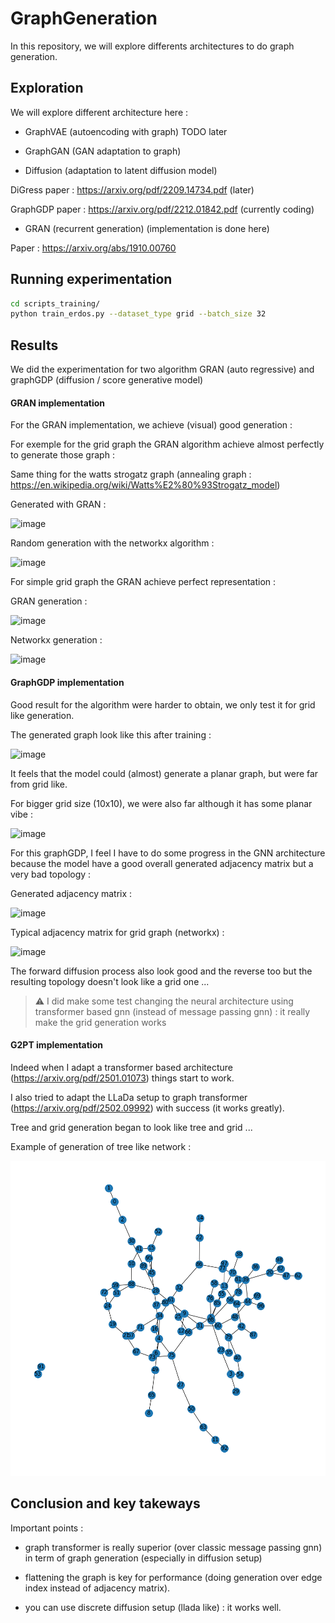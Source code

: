 # GraphGeneration

In this repository, we will explore differents architectures to do graph generation. 

## Exploration

We will explore different architecture here : 

- GraphVAE (autoencoding with graph)
TODO later

- GraphGAN (GAN adaptation to graph)

- Diffusion (adaptation to latent diffusion model)

DiGress paper : https://arxiv.org/pdf/2209.14734.pdf (later)

GraphGDP paper : https://arxiv.org/pdf/2212.01842.pdf (currently coding)

- GRAN (recurrent generation) (implementation is done here)

Paper : https://arxiv.org/abs/1910.00760

## Running experimentation

```bash
cd scripts_training/
python train_erdos.py --dataset_type grid --batch_size 32
```

## Results

We did the experimentation for two algorithm GRAN (auto regressive) and graphGDP (diffusion / score generative model)

#### GRAN implementation

For the GRAN implementation, we achieve (visual) good generation :

For exemple for the grid graph the GRAN algorithm achieve almost perfectly to generate those graph :


Same thing for the watts strogatz graph (annealing graph : https://en.wikipedia.org/wiki/Watts%E2%80%93Strogatz_model)

Generated with GRAN :

![image](https://github.com/Forbu/graphgenerator/assets/11457947/28c76ed1-e0e8-43a5-80b1-b84db4990ae9)

Random generation with the networkx algorithm : 

![image](https://github.com/Forbu/graphgenerator/assets/11457947/1c08121a-753d-4f33-8ab3-44ca36a96c65)


For simple grid graph the GRAN achieve perfect representation :

GRAN generation :

![image](https://github.com/Forbu/graphgenerator/assets/11457947/892612b1-0a8f-407d-9052-643db4bc18dd)


Networkx generation :

![image](https://github.com/Forbu/graphgenerator/assets/11457947/0774de4e-7814-4970-b5c2-7b1681cacc8d)


#### GraphGDP implementation

Good result for the algorithm were harder to obtain, we only test it for grid like generation.

The generated graph look like this after training : 

![image](https://github.com/Forbu/graphgenerator/assets/11457947/f9bd330a-a5e6-4872-af22-5bfaf397f631)

It feels that the model could (almost) generate a planar graph, but were far from grid like.

For bigger grid size (10x10), we were also far although it has some planar vibe :

![image](https://github.com/Forbu/graphgenerator/assets/11457947/1ed4cc8b-6beb-4e18-8efa-915d583420e6)


For this graphGDP, I feel I have to do some progress in the GNN architecture because the model have a good overall generated adjacency matrix
but a very bad topology :

Generated adjacency matrix :

![image](https://github.com/Forbu/graphgenerator/assets/11457947/08cdf146-9212-4121-8c1e-ab222a994959)

Typical adjacency matrix for grid graph (networkx) :

![image](https://github.com/Forbu/graphgenerator/assets/11457947/9c7c5ea4-2a49-4c22-b6a0-64745be23542)

The forward diffusion process also look good and the reverse too but the resulting topology doesn't look like a grid one ...

> ⚠️
> I did make some test changing the neural architecture using transformer based gnn (instead of message passing gnn) : it really make the grid generation works

#### G2PT implementation

Indeed when I adapt a transformer based architecture (https://arxiv.org/pdf/2501.01073) things start to work.

I also tried to adapt the LLaDa setup to graph transformer (https://arxiv.org/pdf/2502.09992) with success (it works greatly).

Tree and grid generation began to look like tree and grid ...

Example of generation of tree like network :

![image](images/graph_auto_epoch_22_1.png)

## Conclusion and key takeways

Important points :

- graph transformer is really superior (over classic message passing gnn) in term of graph generation (especially in diffusion setup)

- flattening the graph is key for performance (doing generation over edge index instead of adjacency matrix).

- you can use discrete diffusion setup (llada like) : it works well.








